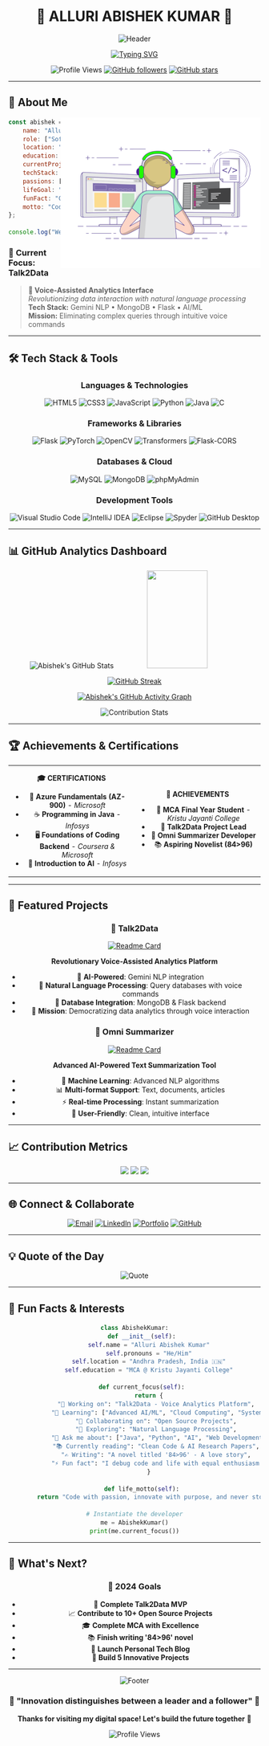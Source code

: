 # <div align="center">🚀 **ALLURI ABISHEK KUMAR** 🚀</div>

<div align="center">
  
![Header](https://capsule-render.vercel.app/api?type=waving&color=gradient&customColorList=6&height=200&section=header&text=Welcome%20to%20My%20Digital%20Universe&fontSize=40&fontColor=fff&animation=fadeIn&fontAlignY=35&desc=Software%20Developer%20|%20AI%20Enthusiast%20|%20Innovation%20Seeker&descAlignY=55&descAlign=50)

</div>

<div align="center">
  
[![Typing SVG](https://readme-typing-svg.demolab.com?font=Fira+Code&size=28&duration=3000&pause=800&color=00F5FF&background=00000000&center=true&vCenter=true&width=700&lines=Hello+World!+I'm+Abishek+👋;Software+Developer+%7C+Front-End+Specialist+💻;AI+%26+ML+Enthusiast+🤖;Java+Developer+☕;Building+Tomorrow's+Solutions+Today+🌟;Let's+Code+Something+Amazing!+✨)](https://git.io/typing-svg)

</div>

<div align="center">
  
![Profile Views](https://komarev.com/ghpvc/?username=ALLURIABISHEK&color=00F5FF&style=flat-square&label=PROFILE+VIEWS)
[![GitHub followers](https://img.shields.io/github/followers/ALLURIABISHEK?label=Followers&style=social)](https://github.com/ALLURIABISHEK)
[![GitHub stars](https://img.shields.io/github/stars/ALLURIABISHEK?label=Stars&style=social)](https://github.com/ALLURIABISHEK)

</div>

---

## 🎯 **About Me**

<img align="right" alt="Coding" width="400" src="https://raw.githubusercontent.com/devSouvik/devSouvik/master/gif3.gif">

```javascript
const abishek = {
    name: "Alluri Abishek Kumar",
    role: ["Software Developer", "Front-End Developer", "AI Enthusiast"],
    location: "Andhra Pradesh, India 🇮🇳",
    education: "MCA Final Year @ Kristu Jayanti College",
    currentProject: "Talk2Data - Revolutionary Voice Analytics",
    techStack: ["Java", "Python", "JavaScript", "AI/ML", "Web Development"],
    passions: ["Innovation", "Problem Solving", "Clean Code", "User Experience"],
    lifeGoal: "Creating technology that makes life better",
    funFact: "Currently writing a novel titled '84>96' 📚",
    motto: "Code with passion, innovate with purpose! 🚀"
};

console.log("Welcome to my digital space! 🌟");
```

### 🌟 **Current Focus: Talk2Data**
> **🎤 Voice-Assisted Analytics Interface**  
> *Revolutionizing data interaction with natural language processing*  
> **Tech Stack:** Gemini NLP • MongoDB • Flask • AI/ML  
> **Mission:** Eliminating complex queries through intuitive voice commands

---

## 🛠️ **Tech Stack & Tools**

<div align="center">

### **Languages & Technologies**
![HTML5](https://img.shields.io/badge/HTML5-%23E34F26.svg?style=for-the-badge&logo=html5&logoColor=white)
![CSS3](https://img.shields.io/badge/CSS3-%231572B6.svg?style=for-the-badge&logo=css3&logoColor=white)
![JavaScript](https://img.shields.io/badge/JavaScript-%23323330.svg?style=for-the-badge&logo=javascript&logoColor=%23F7DF1E)
![Python](https://img.shields.io/badge/Python-3670A0?style=for-the-badge&logo=python&logoColor=ffdd54)
![Java](https://img.shields.io/badge/Java-%23ED8B00.svg?style=for-the-badge&logo=openjdk&logoColor=white)
![C](https://img.shields.io/badge/C-%2300599C.svg?style=for-the-badge&logo=c&logoColor=white)

### **Frameworks & Libraries**
![Flask](https://img.shields.io/badge/Flask-%23000.svg?style=for-the-badge&logo=flask&logoColor=white)
![PyTorch](https://img.shields.io/badge/PyTorch-%23EE4C2C.svg?style=for-the-badge&logo=PyTorch&logoColor=white)
![OpenCV](https://img.shields.io/badge/OpenCV-%23white.svg?style=for-the-badge&logo=opencv&logoColor=white)
![Transformers](https://img.shields.io/badge/🤗%20Transformers-yellow?style=for-the-badge)
![Flask-CORS](https://img.shields.io/badge/Flask--CORS-lightgrey?style=for-the-badge)

### **Databases & Cloud**
![MySQL](https://img.shields.io/badge/MySQL-%2300f.svg?style=for-the-badge&logo=mysql&logoColor=white)
![MongoDB](https://img.shields.io/badge/MongoDB-%234ea94b.svg?style=for-the-badge&logo=mongodb&logoColor=white)
![phpMyAdmin](https://img.shields.io/badge/phpMyAdmin-6C78AF?style=for-the-badge&logo=phpmyadmin&logoColor=white)

### **Development Tools**
![Visual Studio Code](https://img.shields.io/badge/Visual%20Studio%20Code-0078d4.svg?style=for-the-badge&logo=visual-studio-code&logoColor=white)
![IntelliJ IDEA](https://img.shields.io/badge/IntelliJIDEA-000000.svg?style=for-the-badge&logo=intellij-idea&logoColor=white)
![Eclipse](https://img.shields.io/badge/Eclipse-FE7A16.svg?style=for-the-badge&logo=Eclipse&logoColor=white)
![Spyder](https://img.shields.io/badge/Spyder-838485?style=for-the-badge&logo=spyder%20ide&logoColor=maroon)
![GitHub Desktop](https://img.shields.io/badge/GitHub%20Desktop-8034A9.svg?style=for-the-badge&logo=github&logoColor=white)

</div>

---

## 📊 **GitHub Analytics Dashboard**

<div align="center">
  
<img width="49%" height="195px" src="https://github-readme-stats-sigma-five.vercel.app/api?username=ALLURIABISHEK&show_icons=true&count_private=true&hide_border=true&title_color=00F5FF&icon_color=00F5FF&text_color=c9d1d9&bg_color=0d1117" alt="Abishek's GitHub Stats" />

<img width="49%" height="195px" src="https://github-readme-stats-sigma-five.vercel.app/api/top-langs/?username=ALLURIABISHEK&layout=compact&hide_border=true&title_color=00F5FF&text_color=c9d1d9&bg_color=0d1117" />

</div>

<div align="center">
  
[![GitHub Streak](https://streak-stats.demolab.com/?user=ALLURIABISHEK&theme=tokyonight&hide_border=true&stroke=0000&background=0D1117&ring=00F5FF&fire=00F5FF&currStreakLabel=00F5FF)](https://git.io/streak-stats)

</div>

<div align="center">
  
[![Abishek's GitHub Activity Graph](https://github-readme-activity-graph.vercel.app/graph?username=ALLURIABISHEK&bg_color=0d1117&color=00f5ff&line=00f5ff&point=ffffff&area=true&hide_border=true)](https://github.com/ALLURIABISHEK)

</div>

<div align="center">

![Contribution Stats](https://github-contribution-stats.vercel.app/api/?username=ALLURIABISHEK&theme=tokyonight)

</div>

---

## 🏆 **Achievements & Certifications**

<div align="center">

<table align="center">
<tr>
<td align="center" width="50%">

**🎓 CERTIFICATIONS**
- 🔷 **Azure Fundamentals (AZ-900)** - *Microsoft*
- ☕ **Programming in Java** - *Infosys*
- 🖥️ **Foundations of Coding Backend** - *Coursera & Microsoft*
- 🤖 **Introduction to AI** - *Infosys*

</td>
<td align="center" width="50%">

**🚀 ACHIEVEMENTS**
- 🎯 **MCA Final Year Student** - *Kristu Jayanti College*
- 🌟 **Talk2Data Project Lead**
- 📱 **Omni Summarizer Developer**
- 📚 **Aspiring Novelist (84>96)**

</td>
</tr>
</table>

</div>

---
## 🌟 **Featured Projects**

<div align="center">

### 🎤 **Talk2Data**
[![Readme Card](https://github-readme-stats.vercel.app/api/pin/?username=ALLURIABISHEK&repo=Talk2Data&theme=tokyonight&hide_border=true&bg_color=0d1117)](https://github.com/ALLURIABISHEK/Talk2Data)

**Revolutionary Voice-Assisted Analytics Platform**
- 🧠 **AI-Powered**: Gemini NLP integration
- 🎯 **Natural Language Processing**: Query databases with voice commands
- 💾 **Database Integration**: MongoDB & Flask backend
- 🚀 **Mission**: Democratizing data analytics through voice interaction

### 📝 **Omni Summarizer**
[![Readme Card](https://github-readme-stats.vercel.app/api/pin/?username=ALLURIABISHEK&repo=OMNI_SUMMARIZER&theme=tokyonight&hide_border=true&bg_color=0d1117)](https://github.com/ALLURIABISHEK/OMNI_SUMMARIZER)

**Advanced AI-Powered Text Summarization Tool**
- 🤖 **Machine Learning**: Advanced NLP algorithms
- 📊 **Multi-format Support**: Text, documents, articles
- ⚡ **Real-time Processing**: Instant summarization
- 🎯 **User-Friendly**: Clean, intuitive interface

</div>

---

## 📈 **Contribution Metrics**

<div align="center">
  
<img src="https://github-profile-summary-cards.vercel.app/api/cards/profile-details?username=ALLURIABISHEK&theme=tokyonight" />

<img src="https://github-profile-summary-cards.vercel.app/api/cards/repos-per-language?username=ALLURIABISHEK&theme=tokyonight" />
<img src="https://github-profile-summary-cards.vercel.app/api/cards/most-commit-language?username=ALLURIABISHEK&theme=tokyonight" />

</div>

---

## 🌐 **Connect & Collaborate**

<div align="center">

[![Email](https://img.shields.io/badge/Email-D14836?style=for-the-badge&logo=gmail&logoColor=white)](mailto:24mcab07@kristujayanti.com)
[![LinkedIn](https://img.shields.io/badge/LinkedIn-0077B5?style=for-the-badge&logo=linkedin&logoColor=white)](https://in.linkedin.com/in/alluri-abishek-kumar)
[![Portfolio](https://img.shields.io/badge/Portfolio-FF7139?style=for-the-badge&logo=firefox-browser&logoColor=white)](https://portfolio-abi.onrender.com)
[![GitHub](https://img.shields.io/badge/GitHub-100000?style=for-the-badge&logo=github&logoColor=white)](https://github.com/ALLURIABISHEK)

</div>

---

## 💡 **Quote of the Day**

<div align="center">

![Quote](https://quotes-github-readme.vercel.app/api?type=horizontal&theme=tokyonight)

</div>

---

## 🎯 **Fun Facts & Interests**

<div align="center">

```python
class AbishekKumar:
    def __init__(self):
        self.name = "Alluri Abishek Kumar"
        self.pronouns = "He/Him"
        self.location = "Andhra Pradesh, India 🇮🇳"
        self.education = "MCA @ Kristu Jayanti College"
        
    def current_focus(self):
        return {
            "🔭 Working on": "Talk2Data - Voice Analytics Platform",
            "🌱 Learning": ["Advanced AI/ML", "Cloud Computing", "System Design"],
            "👯 Collaborating on": "Open Source Projects",
            "🤔 Exploring": "Natural Language Processing",
            "💬 Ask me about": ["Java", "Python", "AI", "Web Development"],
            "📚 Currently reading": "Clean Code & AI Research Papers",
            "✍️ Writing": "A novel titled '84>96' - A love story",
            "⚡ Fun fact": "I debug code and life with equal enthusiasm!"
        }
    
    def life_motto(self):
        return "Code with passion, innovate with purpose, and never stop learning! 🚀"

# Instantiate the developer
me = AbishekKumar()
print(me.current_focus())
```

</div>

---

## 🚀 **What's Next?**

<div align="center">

### 🎯 **2024 Goals**
- 🤖 **Complete Talk2Data MVP**
- 📈 **Contribute to 10+ Open Source Projects**
- 🎓 **Complete MCA with Excellence**
- 📚 **Finish writing '84>96' novel**
- 🚀 **Launch Personal Tech Blog**
- 🌟 **Build 5 Innovative Projects**

</div>

---

<div align="center">

![Footer](https://capsule-render.vercel.app/api?type=waving&color=gradient&customColorList=6&height=100&section=footer&animation=fadeIn)

### 🌟 **"Innovation distinguishes between a leader and a follower"** 🌟

**Thanks for visiting my digital space! Let's build the future together** 🚀

<img src="https://komarev.com/ghpvc/?username=ALLURIABISHEK&label=Profile%20Views&color=00F5FF&style=for-the-badge" alt="Profile Views" />

</div>
